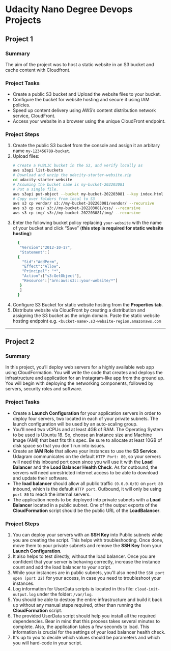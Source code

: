 # Udacity Nano Degree Devops Projects
## Project 1
### Summary
   The aim of the project was to host a static website in an S3 bucket and cache content with Cloudfront.
### Project Tasks
   * Create a public S3 bucket and Upload the website files to your bucket.
   * Configure the bucket for website hosting and secure it using IAM policies.
   * Speed up content delivery using AWS’s content distribution network service, CloudFront.
   * Access your website in a browser using the unique CloudFront endpoint.
### Project Steps
   1. Create the public S3 bucket from the console and assign it an arbitary name `my-123456789-bucket`.
   2. Upload files:
      ```Bash
      # Create a PUBLIC bucket in the S3, and verify locally as 
      aws s3api list-buckets 
      # Download and unzip the udacity-starter-website.zip 
      cd udacity-starter-website 
      # Assuming the bucket name is my-bucket-202203081
      # Put a single file. 
      aws s3api put-object --bucket my-bucket-202203081 --key index.html --body index.html 
      # Copy over folders from local to S3 
      aws s3 cp vendor/ s3://my-bucket-202203081/vendor/ --recursive 
      aws s3 cp css/ s3://my-bucket-202203081/css/ --recursive 
      aws s3 cp img/ s3://my-bucket-202203081/img/ --recursive 
      ```
   3. Enter the following bucket policy replacing `your-website` with the name of your bucket and click “Save” (**this step is required for static website hosting**):
      ```Bash
        {
         "Version":"2012-10-17",
         "Statement":[
        {
          "Sid":"AddPerm",
          "Effect":"Allow",
          "Principal": "*",
          "Action":["s3:GetObject"],
          "Resource":["arn:aws:s3:::your-website/*"]
         }
         ]
        }
      ```
   4. Configure S3 Bucket for static website hosting from the **Properties tab**.
   5. Distribute website via CloudFront by creating a distribution and assigning the S3 bucket as the origin domain. Paste the static website hosting endpoint e.g.
     ```
     <bucket-name>.s3-website-region.amazonaws.com
     ```
  ---
  ## Project 2
### Summary
   In this project, you’ll deploy web servers for a highly available web app using CloudFormation. You will write the code that creates and deploys the infrastructure and application for an Instagram-like app from the ground up. You will begin with deploying the networking components, followed by servers, security roles and software. 
### Project Tasks
   * Create a **Launch Configuration** for your application servers in order to deploy four servers, two located in each of your private subnets. The launch configuration will be used by an auto-scaling group.
   * You'll need two vCPUs and at least 4GB of RAM. The Operating System to be used is Ubuntu 18. So, choose an Instance size and Machine Image (AMI) that best fits this spec. Be sure to allocate at least 10GB of disk space so that you don't run into issues.
   * Create an **IAM Role** that allows your instances to use the **S3 Service**. Udagram communicates on the default `HTTP Port: 80`, so your servers will need this inbound port open since you will use it with the **Load Balancer** and the **Load Balancer Health Check**. As for outbound, the servers will need unrestricted internet access to be able to download and update their software.
   * The **load balancer** should allow all public traffic `(0.0.0.0/0)` on `port 80` inbound, which is the default `HTTP port`. Outbound, it will only be using `port 80` to reach the internal servers.
   * The application needs to be deployed into private subnets with a **Load Balancer** located in a public subnet. One of the output exports of the **CloudFormation** script should be the public URL of the **LoadBalancer**.
### Project Steps
   1. You can deploy your servers with an **SSH Key** into Public subnets while you are creating the script. This helps with troubleshooting. Once done, move them to your private subnets and remove the **SSH Key** from your **Launch Configuration**.
   2. It also helps to test directly, without the load balancer. Once you are confident that your server is behaving correctly, increase the instance count and add the load balancer to your script.
   3. While your instances are in public subnets, you'll also need the `SSH port open (port 22)` for your access, in case you need to troubleshoot your instances.
   4. Log information for UserData scripts is located in this file: `cloud-init-output.log` under the folder: `/var/log`.
   5. You should be able to destroy the entire infrastructure and build it back up without any manual steps required, other than running the **CloudFormation** script.
   6. The provided UserData script should help you install all the required dependencies. Bear in mind that this process takes several minutes to complete. Also, the application takes a few seconds to load. This information is crucial for the settings of your load balancer health check.
   7. It's up to you to decide which values should be parameters and which you will hard-code in your script.
      
